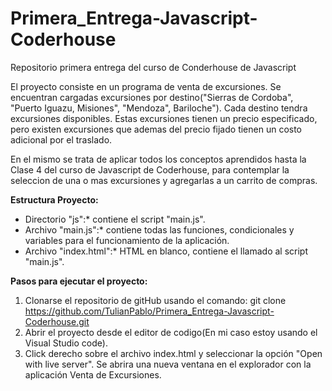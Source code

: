 # Primera_Entrega-Javascript-Coderhouse
Repositorio primera entrega del curso de Conderhouse de Javascript

El proyecto consiste en un programa de venta de excursiones. 
Se encuentran cargadas excursiones por destino("Sierras de Cordoba", "Puerto Iguazu, Misiones", "Mendoza", Bariloche").
Cada destino tendra excursiones disponibles. 
Estas excursiones tienen un precio especificado, pero existen excursiones que ademas del precio fijado tienen un costo adicional por el traslado. 

En el mismo se trata de aplicar todos los conceptos aprendidos hasta la Clase 4 del curso de Javascript de Coderhouse, para contemplar la seleccion de una o mas excursiones y agregarlas a un carrito de compras. 

**Estructura Proyecto:**

* Directorio "js":* contiene el script "main.js". 
* Archivo "main.js":* contiene todas las funciones, condicionales y variables para el funcionamiento de la aplicación. 
* Archivo "index.html":* HTML en blanco, contiene el llamado al script "main.js". 

**Pasos para ejecutar el proyecto:** 

1. Clonarse el repositorio de gitHub usando el comando: git clone https://github.com/TulianPablo/Primera_Entrega-Javascript-Coderhouse.git  
2. Abrir el proyecto desde el editor de codigo(En mi caso estoy usando el Visual Studio code).
3. Click derecho sobre el archivo index.html y seleccionar la opción "Open with live server". Se abrira una nueva ventana en el explorador con la aplicación Venta de Excursiones.





